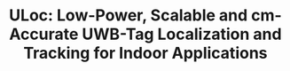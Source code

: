 ---
layout: publication
title: 'ULoc: Low-Power, Scalable and cm-Accurate UWB-Tag Localization and Tracking
  for Indoor Applications'
short_title: 'ULoc: Low-Power, Scalable and cm-Accurate UWB-Tag Localization and Tracking
  for Indoor Applications'
authors: M Zhao, T Chang, A Arun, R Ayyalasomayajula, C Zhang, D Bharadia,
conference: ACM UbiComp 2021 (Acceptance rate of close to 15%)
confurl: https://doi.org/10.1145/3478124
paper: /files/papers/uloc.pdf
tags: Uncategorized
---